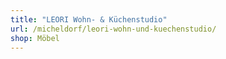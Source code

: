 ```yaml
---
title: "LEORI Wohn- & Küchenstudio"
url: /micheldorf/leori-wohn-und-kuechenstudio/
shop: Möbel
---
```

